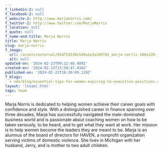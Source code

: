 ```yaml
---
f_linkedin-2: null
f_facebook-2: null
f_website-2: http://www.marjanorris.com/
f_twitter-2: http://www.twitter.com/MarjaNorris
f_location: null
f_quote: null
f_name-and-title: Marja Norris
title: Marja Norris
slug: marja-norris
f_image:
  url: /assets/external/65d753538c5d6a1e2a2d97d2_marja-norris-180x220.jpeg
  alt: null
updated-on: '2024-02-23T09:22:48.409Z'
created-on: '2024-02-22T13:59:47.434Z'
published-on: '2024-02-23T10:30:09.129Z'
f_blogs:
  - cms/blog/essential-tips-for-women-aspiring-to-executive-positions.md
layout: '[team].html'
tags: team
---
```


Marja Norris is dedicated to helping women achieve their career goals with confidence and style. With a distinguished career in finance spanning over three decades, Marja has successfully navigated the male-dominated business world and is passionate about coaching women on how to be taken seriously, to be heard, and to get what they want at work. Her mission is to help women become the leaders they are meant to be. Marja is an alumnus of the board of directors for HAVEN, a nonprofit organization serving victims of domestic violence. She lives in Michigan with her husband, Jerry, and is mother to two adult children.

